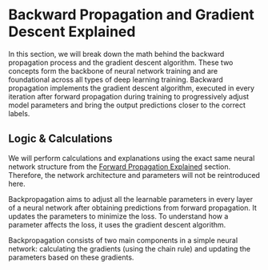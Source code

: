 # Backward Propagation and Gradient Descent Explained

In this section, we will break down the math behind the backward propagation process and the gradient descent algorithm. These two concepts form the backbone of neural network training and are foundational across all types of deep learning training. Backward propagation implements the gradient descent algorithm, executed in every iteration after forward propagation during training to progressively adjust model parameters and bring the output predictions closer to the correct labels.

## Logic & Calculations
We will perform calculations and explanations using the exact same neural network structure from the [Forward Propagation Explained](01_forward_propagation.md) section. Therefore, the network architecture and parameters will not be reintroduced here.

Backpropagation aims to adjust all the learnable parameters in every layer of a neural network after obtaining predictions from forward propagation. It updates the parameters to minimize the loss. To understand how a parameter affects the loss, it uses the gradient descent algorithm.

Backpropagation consists of two main components in a simple neural network: calculating the gradients (using the chain rule) and updating the parameters based on these gradients.



